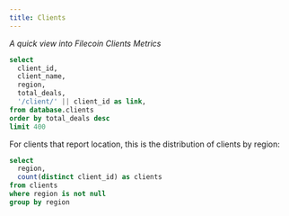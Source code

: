 ```yaml
---
title: Clients
---
```


_A quick view into Filecoin Clients Metrics_

```sql clients
select
  client_id,
  client_name,
  region,
  total_deals,
  '/client/' || client_id as link,
from database.clients
order by total_deals desc
limit 400
```

<DataTable
  data={clients}
  link=link
  search=true
  rows=20
/>


For clients that report location, this is the distribution of clients by region:

```sql clients_by_region
select
  region,
  count(distinct client_id) as clients
from clients
where region is not null
group by region
```

<BarChart
  data={clients_by_region}
  x=region
  y=clients
  xAxisTitle=Region
/>
